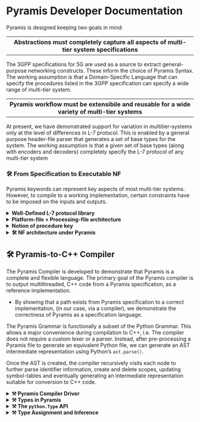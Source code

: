 # Pyramis Developer Documentation

Pyramis is designed keeping two goals in mind:

<table><tr><th><strong>Abstractions must completely capture all aspects of multi-tier system specifications</strong></th></tr></table>

The 3GPP specifications for 5G are used as a source to extract general-purpose networking
constructs. These inform the choice of Pyramis Syntax. The working assumption is that a
Domain-Specific Language that can specify the procedures listed in the 3GPP specification can
specify a wide range of multi-tier system.

<table><tr><th><strong>Pyramis workflow must be extensibile and reusable for a wide variety of multi-tier systems</strong></th></tr></table>

At present, we have demonstrated support for variation in multitier-systems only at the level of
differences in L-7 protocol. This is enabled by a general purpose header-file parser that generates
a set of base types for the system. The working assumption is that a given set of base types
(along with encoders and decoders) completely specify the L-7 protocol of any multi-tier system

### 🛠️ From Specification to Executable NF

Pyramis keywords can represent key aspects of most multi-tier systems. However, to compile to
a working implementation, certain constraints have to be imposed on the inputs and outputs.

<details>
<summary> <strong>Well-Defined L-7 protocol library</strong></summary>
  Pyramis supports multitier systems using the NGAP and HTTP L-7 protocols out of the box. However, custom application-layer protocol must meet certain requirements: 

- Valid messages for custom protocols must be implemented as complete C/C++ structs. These files may be stored in a `utils` directory in the your root folder.
- HTTP messages must represent and access their payload strings as attributes of nlohmann::json objects. We provide an HTTP library for this purpose.
- All char arrays are interpreted as C++ `std::vector<char>`. Strings, if any, must be null-terminated.
- Header-file library must be fully contained in a `/utils` directory.
</details>

<details>
<summary> <strong>Platform-file + Processing-file architecture</strong></summary>
  Where a platform file triggers kernel networking actions, and the processing file performs user-level message-processing actions

- In the current implementation, a C++ user-level processing file is generated from the Pyramis specification.
- In the current implementation, a multithreaded, asynchronous epoll-based platform.cpp file is generated that declares an entry point into the user-level processing code.
</details>

<details>
<summary> <strong>Notion of procedure key</strong></summary>
The NF must generate a unique procedure key for each instance of supported procedure.
  
- Procedure may be simple (login request-response) or complex (SMF session establishment).
- Complexity arises due to the requirement of demultiplexing messages received at a
single interface to the correct message handler.

The notion of key and its supporting `fd_to_key_map` and `key_to_fd_map` are
implementation-specific constructs that enable this message demultiplexing.

- procedure key is used by the NF application to maintain a synchronous message processing flow despite asynchronous message ingress at an NF.
- Your UDF File must always contain a keygen function, defined via `//@@keygen`
  </details>




<details>
<summary> <strong>🛠️ NF architecture under Pyramis</strong></summary>
  
  On successful translation of a Pyramis node specification, two key files are generated: <code>AMF_linking.cpp</code>
  and <code>AMF_platform.cpp</code>. These two files implement the processing-platform split.

  ### Design Requirements
  <code>AMF_platform.cpp</code> performs core networking functions to implement a NF that can act in a multi-
  threaded and asynchronous manner, as both a Server and a Client. 
  
  In this multithreaded view, on initialisation, 
  multiple <code>nfvInstance</code> threads monitor their local epoll file descriptor, whose watch list contains 
  a single listen socket bound to a globally known port. Each NF instance thread is running
  its own epoll wait loop. On event detection by <code>epoll wait()</code> at the shared listen socket,
  multiple threads may be woken up and there is a race to <code>accept()</code> the incoming connection.
  On <code>accept()</code> by a single thread, the newly created data socket is added to a thread-local map
  called the <code>active_socket_map</code>.
  
  Another key criterion is supporting systems that implement multi-node or chained procedures.
  Such procedures require imposing a sequential order on asynchronous message receipts and sends.
  In systems with short connections, it becomes necessary to record active sockets and sockets
  that need to be closed.

  ### Implementation
  To achieve these goals, the platform file maintains the thread-local <code>active_socket_map</code> of
  custom <code>Socket</code> structs. A <code>Socket</code> contains attributes that describe the socket such as its file
  descriptor, port number, socket type, peer IP address, and whether the connection is short or
  long. Furthermore, each NF instance thread has a single epoll file descriptor that detects events
  at active sockets. On detection of an event at any socket, a callback is triggered based on the
  type of <code>Socket</code> that encountered the event.
  
  For example, on event detection at a data <code>Socket</code>, the platform file passes a buffer representing
  the event read at the kernel socket to the processing file via the callbacks defined in the platform
  file for decoding, IE interpretation, UE context generation, request/response message generation,
  and finally triggering a <code>send_data()</code> to a peer NF, in whatever manner was described by the
  Pyramis specification.
  
  <ins><strong>A note on the platform file callbacks</strong></ins>
  
  On server initialisation, callbacks that are specified in the interface file are registered with the
  sockets bound to the globally known port associated with that interface. During the running
  of the server, callback functions bound to the initial port are registered with newly created
  sockets as well. These callback functions are specified as EVENTs in the Pyramis specification
  and translated to C++ by the compiler.
  
  Therefore, in the two file NF architecture, the callbacks are triggered by the platform file only
  on receipt of the incoming message data, but are defined in the processing file.
</details>

## 🛠️ Pyramis-to-C++ Compiler
The Pyramis Compiler is developed to demonstrate that Pyramis is a complete and flexible language. The primary goal of the Pyramis compiler is to output multithreaded, C++
code from a Pyramis specification, as a reference implementation. 

- By showing that a path exists from Pyramis specification to a correct implementation, (in our case, via a compiler), we demonstrate the correctness of
Pyramis as a specification language.

The Pyramis Grammar is functionally a subset of the Python Grammar. This allows a major
convenience during compilation to C++, i.e. The compiler does not require a custom lexer or a
parser. Instead, after pre-processing a Pyramis file to generate an equivalent Python file, we can
generate an AST intermediate representation using Python’s `ast.parse()`.

Once the AST is created, the compiler recursively visits each node to further parse identifier
information, create and delete scopes, updating symbol-tables and eventually generating an
intermediate representation suitable for conversion to C++ code.

<details>
<summary> <strong> ⚒ Pyramis Compiler Driver</strong></summary>
</details>


<details>
<summary> <strong> ⚒ Types in Pyramis</strong></summary>
</details>



<details>
<summary> <strong> ⚒ The <code>python.Type</code> API</strong></summary>
</details>



<details>
<summary> <strong> ⚒ Type Assignment and Inference</strong></summary>
</details>











